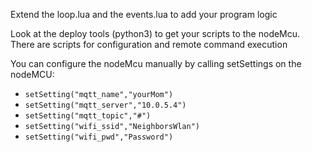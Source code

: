 Extend the loop.lua and the events.lua to add your program logic

Look at the deploy tools (python3) to get your scripts to the nodeMcu. There are scripts for configuration and remote command execution

You can configure the nodeMcu manually by calling setSettings on the nodeMCU:
- ``setSetting("mqtt_name","yourMom")``
- ``setSetting("mqtt_server","10.0.5.4")``
- ``setSetting("mqtt_topic","#")``
- ``setSetting("wifi_ssid","NeighborsWlan")``
- ``setSetting("wifi_pwd","Password")``